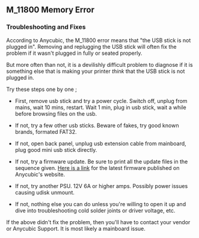 ## M_11800 Memory Error
### Troubleshooting and Fixes
According to Anycubic, the M_11800 error means that "the USB stick is not plugged in". Removing and replugging the USB stick will often fix the problem if it wasn't plugged in fully or seated properly.

But more often than not, it is a devilishly difficult problem to diagnose if it is something else that is making your printer *think* that the USB stick is not plugged in. 

Try these steps one by one ;

- First, remove usb stick and try a power cycle. Switch off, unplug from mains, wait 10 mins, restart. Wait 1 min, plug in usb stick, wait a while before browsing files on the usb. 

- If not, try a few other usb sticks. Beware of fakes, try good known brands, formated FAT32. 

- If not, open back panel, unplug usb extension cable from mainboard, plug good mini usb stick directly. 

- If not, try a firmware update. Be sure to print all the update files in the sequence given. [Here is a link](http://file-cloud.anycubic3d.com/anycubic3d.com/upload/201807/20/201807201727454881.zip) for the latest firmware published on Anycubic's website. 

- If not, try another PSU. 12V 6A or higher amps. Possibly power issues causing udisk unmount. 

- If not, nothing else you can do unless you're willing to open it up and dive into troubleshooting cold solder joints or driver voltage, etc. 

If the above didn't fix the problem, then you'll have to contact your vendor or Anycubic Support. It is most likely a mainboard issue.
